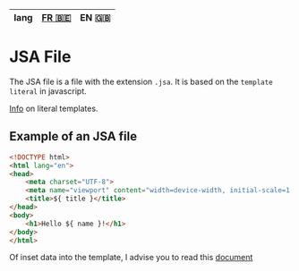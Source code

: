 | lang | [FR 🇧🇪](/docs/file.en.md) | EN 🇬🇧 |
|:----:|:-----:|:--------------------:|

# JSA File

The JSA file is a file with the extension `.jsa`.
It is based on the `template literal` in javascript.

[Info](https://developer.mozilla.org/en-US/docs/Web/JavaScript/Reference/Template_literals) on literal templates.

## Example of an JSA file

```html
<!DOCTYPE html>
<html lang="en">
<head>
    <meta charset="UTF-8">
    <meta name="viewport" content="width=device-width, initial-scale=1.0">
    <title>${ title }</title>
</head>
<body>
    <h1>Hello ${ name }!</h1>
</body>
</html>
```

Of inset data into the template, I advise you to read this [document](/docs/render.en.md)
